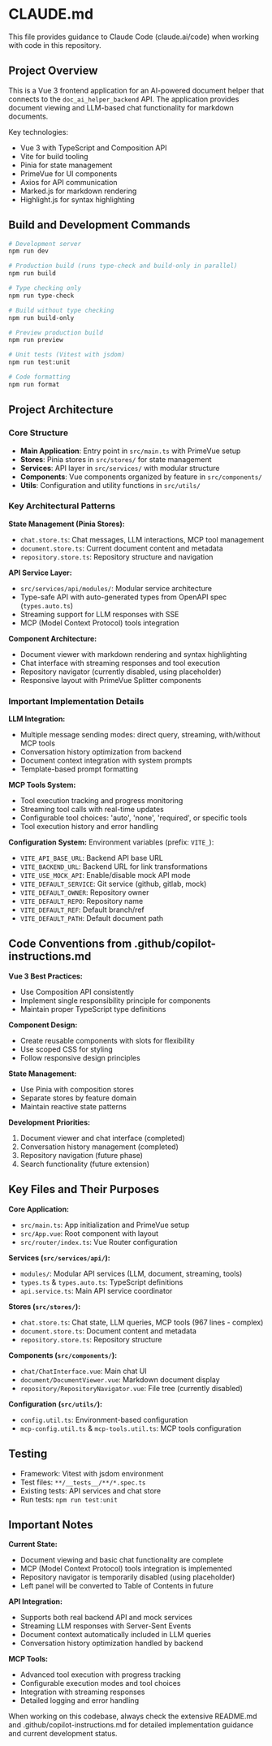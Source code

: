 # CLAUDE.md

This file provides guidance to Claude Code (claude.ai/code) when working with code in this repository.

## Project Overview

This is a Vue 3 frontend application for an AI-powered document helper that connects to the `doc_ai_helper_backend` API. The application provides document viewing and LLM-based chat functionality for markdown documents.

Key technologies:
- Vue 3 with TypeScript and Composition API
- Vite for build tooling
- Pinia for state management
- PrimeVue for UI components
- Axios for API communication
- Marked.js for markdown rendering
- Highlight.js for syntax highlighting

## Build and Development Commands

```bash
# Development server
npm run dev

# Production build (runs type-check and build-only in parallel)
npm run build

# Type checking only
npm run type-check

# Build without type checking
npm run build-only

# Preview production build
npm run preview

# Unit tests (Vitest with jsdom)
npm run test:unit

# Code formatting
npm run format
```

## Project Architecture

### Core Structure
- **Main Application**: Entry point in `src/main.ts` with PrimeVue setup
- **Stores**: Pinia stores in `src/stores/` for state management
- **Services**: API layer in `src/services/` with modular structure
- **Components**: Vue components organized by feature in `src/components/`
- **Utils**: Configuration and utility functions in `src/utils/`

### Key Architectural Patterns

**State Management (Pinia Stores):**
- `chat.store.ts`: Chat messages, LLM interactions, MCP tool management
- `document.store.ts`: Current document content and metadata
- `repository.store.ts`: Repository structure and navigation

**API Service Layer:**
- `src/services/api/modules/`: Modular service architecture
- Type-safe API with auto-generated types from OpenAPI spec (`types.auto.ts`)
- Streaming support for LLM responses with SSE
- MCP (Model Context Protocol) tools integration

**Component Architecture:**
- Document viewer with markdown rendering and syntax highlighting
- Chat interface with streaming responses and tool execution
- Repository navigator (currently disabled, using placeholder)
- Responsive layout with PrimeVue Splitter components

### Important Implementation Details

**LLM Integration:**
- Multiple message sending modes: direct query, streaming, with/without MCP tools
- Conversation history optimization from backend
- Document context integration with system prompts
- Template-based prompt formatting

**MCP Tools System:**
- Tool execution tracking and progress monitoring
- Streaming tool calls with real-time updates
- Configurable tool choices: 'auto', 'none', 'required', or specific tools
- Tool execution history and error handling

**Configuration System:**
Environment variables (prefix: `VITE_`):
- `VITE_API_BASE_URL`: Backend API base URL
- `VITE_BACKEND_URL`: Backend URL for link transformations
- `VITE_USE_MOCK_API`: Enable/disable mock API mode
- `VITE_DEFAULT_SERVICE`: Git service (github, gitlab, mock)
- `VITE_DEFAULT_OWNER`: Repository owner
- `VITE_DEFAULT_REPO`: Repository name
- `VITE_DEFAULT_REF`: Default branch/ref
- `VITE_DEFAULT_PATH`: Default document path

## Code Conventions from .github/copilot-instructions.md

**Vue 3 Best Practices:**
- Use Composition API consistently
- Implement single responsibility principle for components
- Maintain proper TypeScript type definitions

**Component Design:**
- Create reusable components with slots for flexibility
- Use scoped CSS for styling
- Follow responsive design principles

**State Management:**
- Use Pinia with composition stores
- Separate stores by feature domain
- Maintain reactive state patterns

**Development Priorities:**
1. Document viewer and chat interface (completed)
2. Conversation history management (completed)  
3. Repository navigation (future phase)
4. Search functionality (future extension)

## Key Files and Their Purposes

**Core Application:**
- `src/main.ts`: App initialization and PrimeVue setup
- `src/App.vue`: Root component with layout
- `src/router/index.ts`: Vue Router configuration

**Services (`src/services/api/`):**
- `modules/`: Modular API services (LLM, document, streaming, tools)
- `types.ts` & `types.auto.ts`: TypeScript definitions
- `api.service.ts`: Main API service coordinator

**Stores (`src/stores/`):**
- `chat.store.ts`: Chat state, LLM queries, MCP tools (967 lines - complex)
- `document.store.ts`: Document content and metadata
- `repository.store.ts`: Repository structure

**Components (`src/components/`):**
- `chat/ChatInterface.vue`: Main chat UI
- `document/DocumentViewer.vue`: Markdown document display
- `repository/RepositoryNavigator.vue`: File tree (currently disabled)

**Configuration (`src/utils/`):**
- `config.util.ts`: Environment-based configuration
- `mcp-config.util.ts` & `mcp-tools.util.ts`: MCP tools configuration

## Testing

- Framework: Vitest with jsdom environment
- Test files: `**/__tests__/**/*.spec.ts`
- Existing tests: API services and chat store
- Run tests: `npm run test:unit`

## Important Notes

**Current State:**
- Document viewing and basic chat functionality are complete
- MCP (Model Context Protocol) tools integration is implemented
- Repository navigator is temporarily disabled (using placeholder)
- Left panel will be converted to Table of Contents in future

**API Integration:**
- Supports both real backend API and mock services
- Streaming LLM responses with Server-Sent Events
- Document context automatically included in LLM queries
- Conversation history optimization handled by backend

**MCP Tools:**
- Advanced tool execution with progress tracking
- Configurable execution modes and tool choices
- Integration with streaming responses
- Detailed logging and error handling

When working on this codebase, always check the extensive README.md and .github/copilot-instructions.md for detailed implementation guidance and current development status.